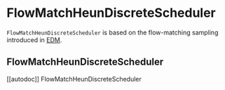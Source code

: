 <!--Copyright 2025 The HuggingFace Team. All rights reserved.

Licensed under the Apache License, Version 2.0 (the "License"); you may not use this file except in compliance with
the License. You may obtain a copy of the License at

http://www.apache.org/licenses/LICENSE-2.0

Unless required by applicable law or agreed to in writing, software distributed under the License is distributed on
an "AS IS" BASIS, WITHOUT WARRANTIES OR CONDITIONS OF ANY KIND, either express or implied. See the License for the
specific language governing permissions and limitations under the License.
-->

# FlowMatchHeunDiscreteScheduler

`FlowMatchHeunDiscreteScheduler` is based on the flow-matching sampling introduced in [EDM](https://huggingface.co/papers/2403.03206).

## FlowMatchHeunDiscreteScheduler
[[autodoc]] FlowMatchHeunDiscreteScheduler
